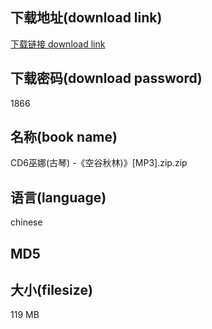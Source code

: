 ## 下载地址(download link)
[下载链接 download link](https://tutu365.netlify.app/?s=CD6%E5%B7%AB%E5%A8%9C%28%E5%8F%A4%E7%90%B4%29+-%E3%80%8A%E7%A9%BA%E8%B0%B7%E7%A7%8B%E6%9E%97%29%E3%80%8B%5BMP3%5D.zip)

## 下载密码(download password)
1866

## 名称(book name)
CD6巫娜(古琴) -《空谷秋林)》[MP3].zip.zip

## 语言(language)
chinese

## MD5


## 大小(filesize)
119 MB
